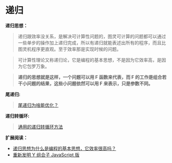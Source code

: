 





# 递归

**递归思想：**

> 递归跟效率没关系，是解决可计算性问题的，图灵可计算的问题都可以通过一些单步的操作加上递归完成，所以有递归就能表述出所有的程序，而且比图灵机程序更直观。至于效率那是实现时候的问题。
<!--  递归是构建现实世界的基本法则之一，递归实际上是对称性的一种体现。-->
> 可计算性理论又称递归论，它是编程的基本思想，不是因为它效率高，是因为它包罗万象。
<!--  编程是用来为现实世界建模的 -->
> **递归的思想就是这样，一个问题可以用 F 函数来代表，而 F 的工作是组合若干小问题的结果，这些小问题依然可以用 F 来表示，只是参数不同。**

**尾递归:**

> [尾递归为啥能优化？](https://zhuanlan.zhihu.com/p/36587160)

**递归转循环:**

> [通用的递归转循环方法](https://zhuanlan.zhihu.com/p/136511316)

**扩展阅读：**

- [递归思想为什么是编程的基本思想，它效率很高吗？](https://www.zhihu.com/question/271081962)
- [重新发明 Y 组合子 JavaScript 版](http://picasso250.github.io/2015/03/31/reinvent-y.html)

<!-- 1. 函数栈的目的是啥？是保持入口环境。

2. **正常递归才符合和人类思考方式，尾递归不是。**

没有任何一个数学算法会给你写「尾递归」，数学归纳是「递归」不是「尾递归」，这个能明白吗？

「递归」（不是尾递归）之所以能写出比循环可读性高的代码是因为递归隐含了一个栈，而用循环实现的时候需要手动维护一个栈导致代码丑且长，但是尾递归恰好就是那个不需要这个栈的特殊情况（我文章里面有说明），也就是说这个时候递归相对于循环完全没有任何优势了。对于无栈循环不能等效的递归函数，转化成尾递归比转化成有栈循环更丑更难看并且还更慢。 -->

<!-- 尾递归的参数只需要入栈和出栈各一次，整个递归过程只需要修改栈里的参数，“调用自身”直接使用jmp，而不是call和ret。而普通递归，到达递归出口前要将参数（和IP寄存器的值）不断入栈，这就可能爆栈了 -->

<!-- 常规的快排肯定不能被尾递归优化的。举个例子 func A() { return A() } 这就是尾递归，如果是 func A() { return A() + A() } 这就不是尾递归，包括 func { return B(A()) } 也不是。只有 return 直接接这个函数调用才是尾递归，才能被尾递归优化。

斐波那契哪个递归不是尾递归，return sefl() 是尾递归，因为递归的是 self()函数。return self() + self() 不是尾递归，等效于 return add(self(), self())，递归的是 add() 不是 self()

尾递归都不能generalize（泛化）成尾调

当年看完尾递归优化之后发现一个很好玩的事情，能尾递归优化的地方说明可以改写成循环，循环都没有的框架才提供尾递归优化编译，说起来就是……
一般情况没撒事。

所有递归都能等效于循环＋栈

我是在清华大学邓俊辉老师的一本书上看到说：二叉树先序遍历 递归版本，其中针对右子树的遍历属于尾递归，所以产生了这个疑惑。。。他的说法是不是有问题？

他说的没问题，划关键词「二叉树右子树遍历」，不是「二叉树遍历」。递归遍历右子树等效于于遍历二叉树最右边一条变组成的链表，等效于一个数组循环。 -->
